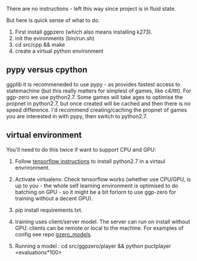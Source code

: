 There are no instructions - left this way since project is in fluid state.

But here is quick sense of what to do.

1.  First install ggpzero (which also means installing k273).
2.  init the evironments (bin/run.sh)
3.  cd src/cpp && make
4.  create a virtual python environment


pypy versus cpython
-------------------
ggplib it is recommeneded to use pypy - as provides fastest access to statemachine (but this really
matters for simplest of games, like c4/ttt).  For ggp-zero we use python2.7.  Some games will take
ages to optimise the propnet in python2.7, but once created will be cached and then there is no speed
difference.  I'd recommend creating/caching the propnet of games you are interested in with pypy,
then switch to python2.7.


virtual environment
-------------------

You'll need to do this twice if want to support CPU and GPU:

1. Follow [tensorflow instructions](https://www.tensorflow.org/install/install_linux) to install
python2.7 in a virtaul envrironment.

2. Activate virtualenv.  Check tensorflow works (whether use CPU/GPU, is up to you -
the whole self learning environment is optimised to do batching on GPU - so it might be a bit
forlorn to use ggp-zero for training without a decent GPU).

3. pip install requirements.txt.

4. training uses client/server model.  The server can run on install without GPU.  clients can be
remote or local to the machine.  For examples of config see repo [gzero_models](https://github.com/richemslie/gzero_data/).

5.  Running a model : cd src/ggpzero/player && python puctplayer <port> <model gen> <evaluations*100>

